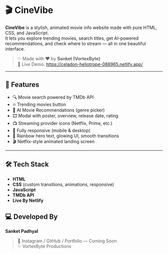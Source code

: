 # 🎬 CineVibe

**CineVibe** is a stylish, animated movie info website made with pure HTML, CSS, and JavaScript.  
It lets you explore trending movies, search titles, get AI-powered recommendations, and check where to stream — all in one beautiful interface.

> ✨ Made with ❤ by **Sanket (VortexByte)**  
> 🔗 Live Demo: https://celadon-heliotrope-088965.netlify.app/

---

## 🚀 Features

- 🔍 Movie search powered by TMDb API  
- 🔥 Trending movies button  
- 🤖 AI Movie Recommendations (genre picker)  
- 🎞️ Modal with poster, overview, release date, rating  
- 📺 Streaming provider icons (Netflix, Prime, etc.)  
- 📱 Fully responsive (mobile & desktop)  
- 🌈 Rainbow hero text, glowing UI, smooth transitions  
- 🎬 Netflix-style animated landing screen

---

## 🛠️ Tech Stack

- **HTML**
- **CSS** (custom transitions, animations, responsive)
- **JavaScript**
- **TMDb API**
- **Live By Netlify**
 


## 💻 Developed By

**Sanket Padhyal**  
> 🔗 Instagram / GitHub / Portfolio — Coming Soon  
> ✨ VortexByte Productions
                                                                                                                                  
